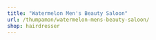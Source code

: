 ```yaml
---
title: "Watermelon Men's Beauty Saloon"
url: /thumpamon/watermelon-mens-beauty-saloon/
shop: hairdresser
---
```

